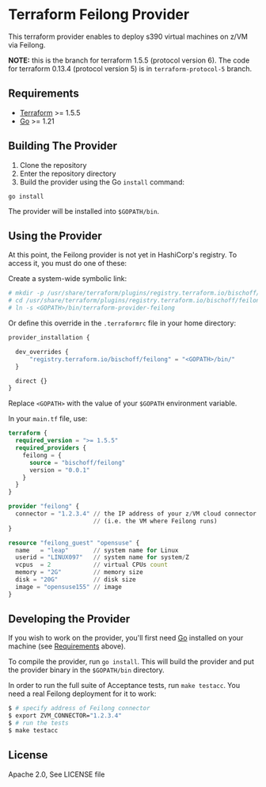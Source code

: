 # Terraform Feilong Provider

This terraform provider enables to deploy s390 virtual machines on z/VM via Feilong.

**NOTE:** this is the branch for terraform 1.5.5 (protocol version 6).
The code for terraform 0.13.4 (protocol version 5) is in `terraform-protocol-5` branch.


## Requirements

- [Terraform](https://developer.hashicorp.com/terraform/downloads) >= 1.5.5
- [Go](https://golang.org/doc/install) >= 1.21


## Building The Provider

1. Clone the repository
1. Enter the repository directory
1. Build the provider using the Go `install` command:

```shell
go install
```

The provider will be installed into `$GOPATH/bin`.


## Using the Provider

At this point, the Feilong provider is not yet in HashiCorp's registry. To access it, you must do one of these:

Create a system-wide symbolic link:

```bash
# mkdir -p /usr/share/terraform/plugins/registry.terraform.io/bischoff/feilong/0.0.1/linux_amd64/
# cd /usr/share/terraform/plugins/registry.terraform.io/bischoff/feilong/0.0.1/linux_amd64/
# ln -s <GOPATH>/bin/terraform-provider-feilong
```

Or define this override in the `.terraformrc` file in your home directory:

```terraform
provider_installation {

  dev_overrides {
      "registry.terraform.io/bischoff/feilong" = "<GOPATH>/bin/"
  }

  direct {}
}
```

Replace `<GOPATH>` with the value of your `$GOPATH` environment variable.

In your `main.tf` file, use:

```terraform
terraform {
  required_version = ">= 1.5.5"
  required_providers {
    feilong = {
      source = "bischoff/feilong"
      version = "0.0.1"
    }
  }
}

provider "feilong" {
  connector = "1.2.3.4" // the IP address of your z/VM cloud connector
                        // (i.e. the VM where Feilong runs)
}

resource "feilong_guest" "opensuse" {
  name   = "leap"       // system name for Linux
  userid = "LINUX097"   // system name for system/Z
  vcpus  = 2            // virtual CPUs count
  memory = "2G"         // memory size
  disk = "20G"          // disk size
  image = "opensuse155" // image
}
```


## Developing the Provider

If you wish to work on the provider, you'll first need [Go](http://www.golang.org) installed on your machine (see [Requirements](#requirements) above).

To compile the provider, run `go install`. This will build the provider and put the provider binary in the `$GOPATH/bin` directory.

In order to run the full suite of Acceptance tests, run `make testacc`. You need a real Feilong deployment for it to work:

```bash
$ # specify address of Feilong connector
$ export ZVM_CONNECTOR="1.2.3.4"
$ # run the tests
$ make testacc
```


## License

Apache 2.0, See LICENSE file
